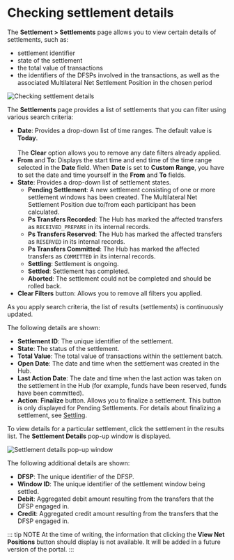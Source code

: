 # Checking settlement details

The **Settlement > Settlements** page allows you to view certain details of settlements, such as:

* settlement identifier
* state of the settlement
* the total value of transactions
* the identifiers of the DFSPs involved in the transactions, as well as the associated Multilateral Net Settlement Position in the chosen period

![Checking settlement details](../../.vuepress/public/check_settlement_details.png)

The **Settlements** page provides a list of settlements that you can filter using various search criteria:

* **Date**: Provides a drop-down list of time ranges. The default value is **Today**. \
\
The **Clear** option allows you to remove any date filters already applied.
* **From** and **To**: Displays the start time and end time of the time range selected in the **Date** field. When **Date** is set to **Custom Range**, you have to set the date and time yourself in the **From** and **To** fields.
* **State**: Provides a drop-down list of settlement states.
    * **Pending Settlement**: A new settlement consisting of one or more settlement windows has been created. The Multilateral Net Settlement Position due to/from each participant has been calculated.
    * **Ps Transfers Recorded**: The Hub has marked the affected transfers as `RECEIVED_PREPARE` in its internal records.
    * **Ps Transfers Reserved**: The Hub has marked the affected transfers as `RESERVED` in its internal records.
    * **Ps Transfers Committed**: The Hub has marked the affected transfers as `COMMITTED` in its internal records.
    * **Settling**: Settlement is ongoing.
    * **Settled**: Settlement has completed.
    * **Aborted**: The settlement could not be completed and should be rolled back.
* **Clear Filters** button: Allows you to remove all filters you applied.

As you apply search criteria, the list of results (settlements) is continuously updated.

The following details are shown:

* **Settlement ID**: The unique identifier of the settlement.
* **State**: The status of the settlement.
* **Total Value**: The total value of transactions within the settlement batch.
* **Open Date**: The date and time when the settlement was created in the Hub.
* **Last Action Date**: The date and time when the last action was taken on the settlement in the Hub (for example, funds have been reserved, funds have been committed).
* **Action**: **Finalize** button. Allows you to finalize a settlement. This button is only displayed for Pending Settlements. For details about finalizing a settlement, see [Settling](settling.md#finalizing-a-settlement).

To view details for a particular settlement, click the settlement in the results list. The **Settlement Details** pop-up window is displayed.

![Settlement details pop-up window](../../.vuepress/public/settlement_details_popup.png)

The following additional details are shown:

* **DFSP**: The unique identifier of the DFSP.
* **Window ID**: The unique identifier of the settlement window being settled.
* **Debit**: Aggregated debit amount resulting from the transfers that the DFSP engaged in.
* **Credit**: Aggregated credit amount resulting from the transfers that the DFSP engaged in.

::: tip NOTE
At the time of writing, the information that clicking the **View Net Positions** button should display is not available. It will be added in a future version of the portal. 
:::